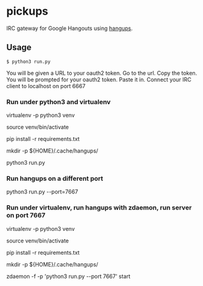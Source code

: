 # pickups

IRC gateway for Google Hangouts using
[hangups](https://github.com/tdryer/hangups).

## Usage

`$ python3 run.py`

You will be given a URL to your oauth2 token.  Go to the url.  Copy the token.
You will be prompted for your oauth2 token.  Paste it in.
Connect your IRC client to localhost on port 6667

### Run under python3 and virtualenv

virtualenv -p python3 venv

source venv/bin/activate

pip install -r requirements.txt

mkdir -p ${HOME}/.cache/hangups/

python3 run.py

### Run hangups on a different port

python3 run.py --port=7667

### Run under virtualenv, run hangups with zdaemon, run server on port 7667

virtualenv -p python3 venv

source venv/bin/activate

pip install -r requirements.txt

mkdir -p ${HOME}/.cache/hangups/

zdaemon -f -p 'python3 run.py --port 7667' start
